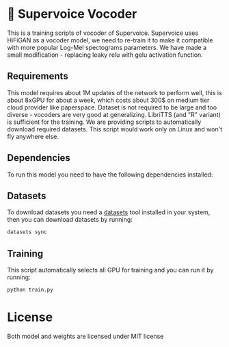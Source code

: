 # 🎤 Supervoice Vocoder

This is a training scripts of vocoder of Supervoice. Supervoice uses HiFiGAN as a vocoder model, we need to re-train it to make it compatible with more popular Log-Mel spectograms parameters. We have made a small modification - replacing leaky relu with gelu activation function.

## Requirements

This model requires about 1M updates of the network to perform well, this is about 8xGPU for about a week, which costs about 300$ on medium tier cloud provider like paperspace. Dataset is not required to be large and too diverse - vocoders are very good at generalizing. LibriTTS (and "R" variant) is sufficient for the training. We are providing scripts to automatically download required datasets. This script would work only on Linux and won't fly anywhere else.

## Dependencies

To run this model you need to have the following dependencies installed:

## Datasets

To download datasets you need a [datasets](https://github.com/ex3ndr/datasets) tool installed in your system, then you can download datasets by running:

```bash
datasets sync
```

## Training

This script automatically selects all GPU for training and you can run it by running:

```bash
python train.py
```

# License

Both model and weights are licensed under MIT license